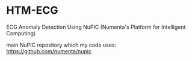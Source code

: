# HTM-ECG
ECG Anomaly Detection Using NuPIC (Numenta's Platform for Intelligent Computing)

main NuPIC repository which my code uses: https://github.com/numenta/nupic
